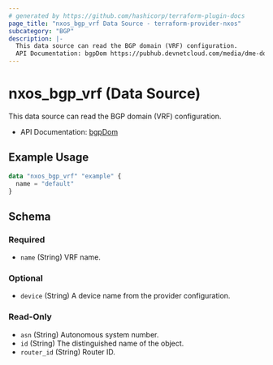 ```yaml
---
# generated by https://github.com/hashicorp/terraform-plugin-docs
page_title: "nxos_bgp_vrf Data Source - terraform-provider-nxos"
subcategory: "BGP"
description: |-
  This data source can read the BGP domain (VRF) configuration.
  API Documentation: bgpDom https://pubhub.devnetcloud.com/media/dme-docs-10-2-2/docs/Routing%20and%20Forwarding/bgp:Dom/
---
```


# nxos_bgp_vrf (Data Source)

This data source can read the BGP domain (VRF) configuration.

- API Documentation: [bgpDom](https://pubhub.devnetcloud.com/media/dme-docs-10-2-2/docs/Routing%20and%20Forwarding/bgp:Dom/)

## Example Usage

```terraform
data "nxos_bgp_vrf" "example" {
  name = "default"
}
```

<!-- schema generated by tfplugindocs -->
## Schema

### Required

- `name` (String) VRF name.

### Optional

- `device` (String) A device name from the provider configuration.

### Read-Only

- `asn` (String) Autonomous system number.
- `id` (String) The distinguished name of the object.
- `router_id` (String) Router ID.


